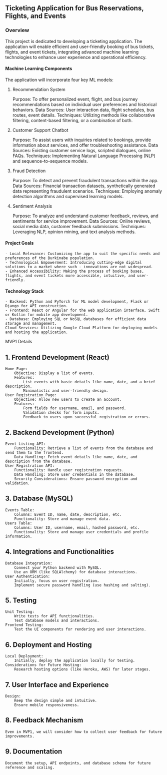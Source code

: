 ## Ticketing Application for Bus Reservations, Flights, and Events 

### Overview

This project is dedicated to developing a ticketing application. The application will enable efficient and user-friendly booking of bus tickets, flights, and event tickets, integrating advanced machine learning technologies to enhance user experience and operational efficiency.

#### Machine Learning Components

The application will incorporate four key ML models:
1. Recommendation System

    Purpose: To offer personalized event, flight, and bus journey recommendations based on individual user preferences and historical behaviors.
    Data Sources: User interaction data, flight schedules, bus routes, event details.
    Techniques: Utilizing methods like collaborative filtering, content-based filtering, or a combination of both.

2. Customer Support Chatbot

    Purpose: To assist users with inquiries related to bookings, provide information about services, and offer troubleshooting assistance.
    Data Sources: Existing customer service logs, scripted dialogues, online FAQs.
    Techniques: Implementing Natural Language Processing (NLP) and sequence-to-sequence models.

3. Fraud Detection

    Purpose: To detect and prevent fraudulent transactions within the app.
    Data Sources: Financial transaction datasets, synthetically generated data representing fraudulent scenarios.
    Techniques: Employing anomaly detection algorithms and supervised learning models.

4. Sentiment Analysis

    Purpose: To analyze and understand customer feedback, reviews, and sentiments for service improvement.
    Data Sources: Online reviews, social media data, customer feedback submissions.
    Techniques: Leveraging NLP, opinion mining, and text analysis methods.

#### Project Goals

    - Local Relevance: Customizing the app to suit the specific needs and preferences of the Burkinabe population.
    - Technological Empowerment: Introducing cutting-edge digital solutions to a market where such - innovations are not widespread.
    - Enhanced Accessibility: Making the process of booking buses, flights, and event tickets more accessible, intuitive, and user-friendly.

#### Technology Stack

    - Backend: Python and PyTorch for ML model development, Flask or Django for API construction.
    - Frontend: React or Angular for the web application interface, Swift or Kotlin for mobile app development.
    - Database: Employing SQL or NoSQL databases for efficient data storage and management.
    Cloud Services: Utilizing Google Cloud Platform for deploying models and hosting the application.
MVP1 Details
## 1. Frontend Development (React)

    Home Page:
        Objective: Display a list of events.
        Features:
            List events with basic details like name, date, and a brief description.
            Minimalistic and user-friendly design.
    User Registration Page:
        Objective: Allow new users to create an account.
        Features:
            Form fields for username, email, and password.
            Validation checks for form inputs.
            Feedback to users upon successful registration or errors.

## 2. Backend Development (Python)

    Event Listing API:
        Functionality: Retrieve a list of events from the database and send them to the frontend.
        Data Handling: Fetch event details like name, date, and description from the database.
    User Registration API:
        Functionality: Handle user registration requests.
        Data Handling: Store user credentials in the database.
        Security Considerations: Ensure password encryption and validation.

## 3. Database (MySQL)

    Events Table:
        Columns: Event ID, name, date, description, etc.
        Functionality: Store and manage event data.
    Users Table:
        Columns: User ID, username, email, hashed password, etc.
        Functionality: Store and manage user credentials and profile information.

## 4. Integrations and Functionalities

    Database Integration:
        Connect your Python backend with MySQL.
        Use an ORM (like SQLAlchemy) for database interactions.
    User Authentication:
        Initially, focus on user registration.
        Implement secure password handling (use hashing and salting).

## 5. Testing

    Unit Testing:
        Write tests for API functionalities.
        Test database models and interactions.
    Frontend Testing:
        Test the UI components for rendering and user interactions.

## 6. Deployment and Hosting

    Local Deployment:
        Initially, deploy the application locally for testing.
    Considerations for Future Hosting:
        Research hosting options (like Heroku, AWS) for later stages.

## 7. User Interface and Experience

    Design:
        Keep the design simple and intuitive.
        Ensure mobile responsiveness.

## 8. Feedback Mechanism

    Even in MVP1, we will consider how to collect user feedback for future improvements.

## 9. Documentation

    Document the setup, API endpoints, and database schema for future reference and scaling.
